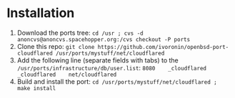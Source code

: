 # Installation

1. Download the ports tree: `cd /usr ; cvs -d anoncvs@anoncvs.spacehopper.org:/cvs checkout -P ports`
1. Clone this repo: `git clone https://github.com/ivoronin/openbsd-port-cloudflared /usr/ports/mystuff/net/cloudflared`
1. Add the following line (separate fields with tabs) to the `/usr/ports/infrastructure/db/user.list`: `8080	_cloudflared	_cloudflared	net/cloudflared`
1. Build and install the port: `cd /usr/ports/mystuff/net/cloudflared ; make install`
